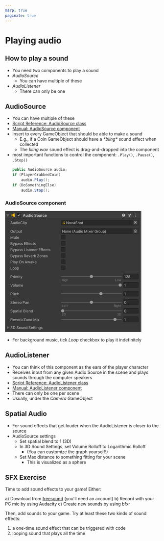 ```yaml
---
marp: true
paginate: true
---
```

<!-- headingDivider: 3 -->
<!-- class: invert -->

# Playing audio

## How to play a sound

* You need two components to play a sound
* *AudioSource*
  * You can have multiple of these
* *AudioListener*
  * There can only be one

## AudioSource

* You can have multiple of these
* [Script Reference: AudioSource class](https://docs.unity3d.com/ScriptReference/AudioSource.html)
* [Manual: AudioSource component](https://docs.unity3d.com/Manual/class-AudioSource.html)
* Insert to every GameObject that should be able to make a sound
  * E.g., if a Coin GameObject should have a *\*bling\** sound effect when collected
  * The *bling.wav* sound effect is drag-and-dropped into the component 
* most important functions to control the component: `.Play()`, `.Pause()`, `.Stop()`
  ```c#
  public AudioSource audio;
  if (PlayerGrabbedCoin)
      audio.Play();
  if (DoSomethingElse)
      audio.Stop();
  ```
### AudioSource component

![](imgs/audio-source.png)

* For background music, tick *Loop* checkbox to play it indefinitely

## AudioListener

* You can think of this component as the ears of the player character
* Receives input from any given Audio Source in the scene and plays sounds through the computer speakers
* [Script Reference: AudioListener class](https://docs.unity3d.com/ScriptReference/AudioListener.html)
* [Manual: AudioListener component](https://docs.unity3d.com/Manual/class-AudioListener.html)
* There can only be one per scene
* Usually, under the *Camera* GameObject

## Spatial Audio

* For sound effects that get louder when the AudioListener is closer to the source 
* AudioSource settings
  * Set spatial blend to 1 (3D)
  * In 3D Sound Settings, set Volume Rolloff to Logarithmic Rolloff
    * (You can customize the graph yourself!)
  * Set Max distance to something fitting for your scene
    * This is visualized as a sphere
<!-- _footer: "[Scott Rowell Video: Unity Spatial Audio](https://www.youtube.com/watch?v=_2BhQN7-bGk)" -->

## SFX Exercise
<!-- _backgroundColor: #29366f -->

Time to add sound effects to your game! Either:

a) Download from [freesound](https://freesound.org/) (you'll need an account)
b) Record with your PC mic by using Audacity
c) Create new sounds by using bfxr

Then, add sounds to your game. Try at least these two kinds of sound effects:

1) a one-time sound effect that can be triggered with code
2) looping sound that plays all the time